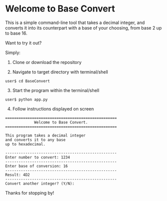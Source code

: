 Welcome to Base Convert 
=======================

This is a simple command-line tool that takes a decimal integer, and converts it into its counterpart with a base of your choosing, from base 2 up to base 16.


Want to try it out?

Simply:

1. Clone or download the repository

2. Navigate to target directory with terminal/shell
```
user$ cd BaseConvert
```
3. Start the program within the terminal/shell 
```
user$ python app.py
```
4. Follow instructions displayed on screen
```
==================================================
             Welcome to Base Convert.
==================================================

This program takes a decimal integer
and converts it to any base
up to hexadecimal.

--------------------------------------------------
Enter number to convert: 1234
--------------------------------------------------
Enter base of conversion: 16
--------------------------------------------------
Result: 4D2
--------------------------------------------------
Convert another integer? (Y/N):     
```

Thanks for stopping by!